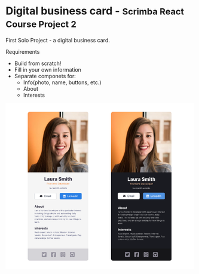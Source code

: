 # Digital business card - <small>Scrimba React Course Project 2</small>
First Solo Project - a digital business card.

 Requirements
- Build from scratch!
- Fill in your own information
- Separate componets for:
    - Info(photo, name, buttons, etc.)
    - About
    - Interests

<img src="src/images/project-thumbnail.png"/>

